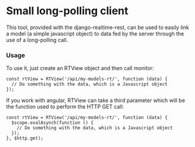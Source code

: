# Small long-polling client

This tool, provided with the django-realtime-rest, can be used to easily link a model (a simple javascript object) to data fed by the server through the use of a long-polling call.

### Usage

To use it, just create an RTView object and then call monitor:
```
const rtView = RTView('/api/my-models-rt/', function (data) {
  // Do something with the data, which is a Javascript object
});
```

If you work with angular, RTView can take a third parameter which will be the function used to perform the HTTP GET call:
```
const rtView = RTView('/api/my-models-rt/', function (data) {
  $scope.evalAsynch(function () {
    // Do something with the data, which is a Javascript object
  });
}, $http.get);
```
